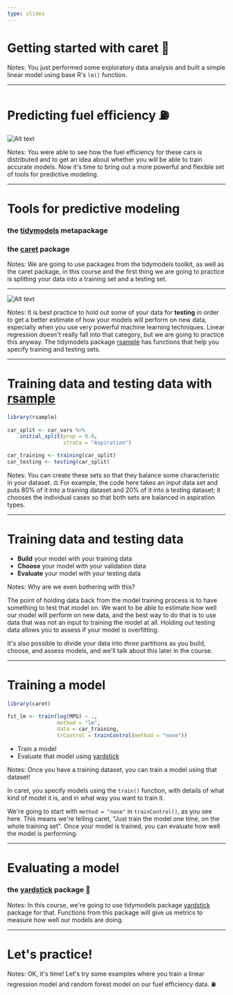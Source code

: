 ```yaml
---
type: slides
---
```


# Getting started with caret 💫

Notes: You just performed some exploratory data analysis and built a simple linear model using base R's `lm()` function.


---

# Predicting fuel efficiency ⛽ 

![Alt text](https://github.com/juliasilge/caret-ML-course/blob/master/img/histogram.png?raw=true)

Notes: You were able to see how the fuel efficiency for these cars is distributed and to get an idea about whether you will be able to train accurate models. Now it's time to bring out a more powerful and flexible set of tools for predictive modeling. 

---

# Tools for predictive modeling

### the [tidymodels](https://github.com/tidymodels/tidymodels) metapackage

### the [caret](https://topepo.github.io/caret/) package

Notes: We are going to use packages from the tidymodels toolkit, as well as the caret package, in this course and the first thing we are going to practice is splitting your data into a training set and a testing set.

---

![Alt text](https://github.com/juliasilge/caret-ML-course/blob/master/img/testtrain.png?raw=true)

Notes: It is best practice to hold out some of your data for **testing** in order to get a better estimate of how your models will perform on new data, especially when you use very powerful machine learning techniques. Linear regression doesn't really fall into that category, but we are going to practice this anyway. The tidymodels package [rsample](https://tidymodels.github.io/rsample/) has functions that help you specify training and testing sets.

---

# Training data and testing data with [rsample](https://tidymodels.github.io/rsample/)

```r
library(rsample)
 
car_split <- car_vars %>%
    initial_split(prop = 0.8,
                  strata = "Aspiration")

car_training <- training(car_split)
car_testing <- testing(car_split)
```

Notes: You can create these sets so that they balance some characteristic in your dataset. ⚖️ For example, the code here takes an input data set and puts 80% of it into a training dataset and 20% of it into a testing dataset; it chooses the individual cases so that both sets are balanced in aspiration types.

---

# Training data and testing data

- **Build** your model with your training data 
- **Choose** your model with your validation data 
- **Evaluate** your model with your testing data 

Notes:  Why are we even bothering with this? 

The point of holding data back from the model training process is to have something to test that model on. We want to be able to estimate how well our model will perform on new data, and the best way to do that is to use data that was not an input to training the model at all. Holding out testing data allows you to assess if your model is overfitting. 

It's also possible to divide your data into *three* partitions as you build, choose, and assess models, and we'll talk about this later in the course.

---

# Training a model

```r
library(caret)

fit_lm <- train(log(MPG) ~ ., 
                method = "lm", 
                data = car_training,
                trControl = trainControl(method = "none"))

```

- Train a model
- Evaluate that model using [yardstick](https://tidymodels.github.io/yardstick/)

Notes: Once you have a training dataset, you can train a model using that dataset! 

In caret, you specify models using the `train()` function, with details of what kind of model it is, and in what way you want to train it. 

We're going to start with `method = "none"` in `trainControl()`, as you see here. This means we're telling caret, "Just train the model one time, on the whole training set". Once your model is trained, you can evaluate how well the model is performing. 

---

# Evaluating a model


### the [yardstick](https://tidymodels.github.io/yardstick/) package 📏


Notes:  In this course, we're going to use tidymodels package [yardstick](https://tidymodels.github.io/yardstick/) package for that. Functions from this package will give us metrics to measure how well our models are doing.

---

# Let's practice!

Notes: OK, it's time! Let's try some examples where you train a linear regression model and random forest model on our fuel efficiency data. ⛽ 












